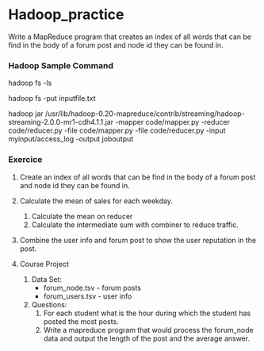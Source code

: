 # Hadoop_practice
Write a MapReduce program that creates an index of all words that can be find in the body of a forum post and node id they can be found in.

### Hadoop Sample Command
hadoop fs -ls

hadoop fs -put inputfile.txt

hadoop jar /usr/lib/hadoop-0.20-mapreduce/contrib/streaming/hadoop-streaming-2.0.0-mr1-cdh4.1.1.jar -mapper code/mapper.py  -reducer code/reducer.py -file code/mapper.py -file code/reducer.py  -input myinput/access_log -output joboutput

### Exercice
1. Create an index of all words that can be find in the body of a forum post and node id they can be found in.
2. Calculate the mean of sales for each weekday.
   1. Calculate the mean on reducer
   2. Calculate the intermediate sum with combiner to reduce traffic.

3. Combine the user info and forum post to show the user reputation in the post.
4. Course Project
   1. Data Set: 
      * forum_node.tsv - forum posts
      * forum_users.tsv - user info
   2. Questions:
      1. For each student what is the hour during which the student has posted the most posts.
      2. Write a mapreduce program that would process the forum_node data and output the length of the post and the average answer.
